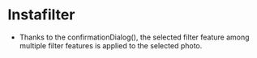 # Instafilter 

- Thanks to the confirmationDialog(), the selected filter feature among multiple filter features is applied to the selected photo.

